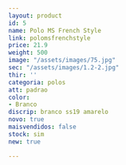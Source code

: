 ```yaml
---
layout: product
id: 5
name: Polo MS French Style
link: polomsfrenchstyle
price: 21.9
weight: 500
image: "/assets/images/75.jpg"
sec: "/assets/images/1.2-2.jpg"
thir: ''
categoria: polos
att: padrao
color:
- Branco
discrip: branco ss19 amarelo
novo: true
maisvendidos: false
stock: sim
new: true

---
```

